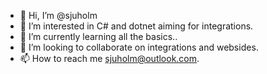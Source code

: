 - 👋 Hi, I’m @sjuholm
- 👀 I’m interested in C# and dotnet aiming for integrations.
- 🌱 I’m currently learning all the basics..
- 💞️ I’m looking to collaborate on integrations and websides.
- 📫 How to reach me sjuholm@outlook.com.

<!---
sjuholm/sjuholm is a ✨ special ✨ repository because its `README.md` (this file) appears on your GitHub profile.
You can click the Preview link to take a look at your changes.
--->
